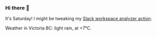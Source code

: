 ### Hi there :wave:

It's Saturday! I might be tweaking my [Slack workspace analyzer action](https://github.com/bewuethr/slack-analyzer).

Weather in Victoria BC: light rain, at +7°C.

